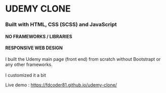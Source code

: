 # UDEMY CLONE

### Built with HTML, CSS (SCSS) and JavaScript

#### NO FRAMEWORKS / LIBRARIES

#### RESPONSIVE WEB DESIGN

I built the Udemy main page (front end) from scratch without Bootstrapt or any other frameworks.<br/>  
I customized it a bit

Live demo : https://fdcoder81.github.io/udemy-clone/
